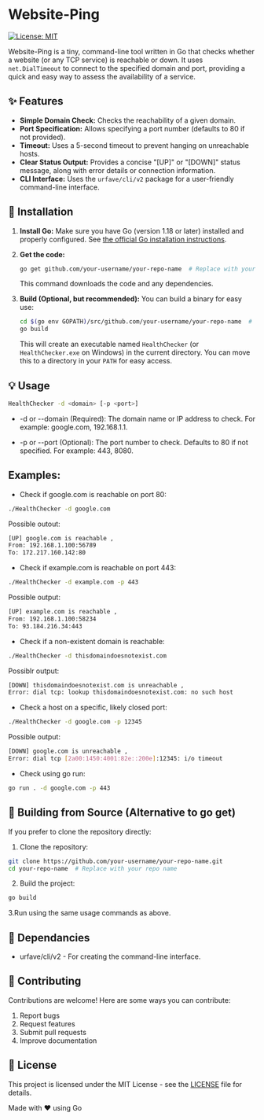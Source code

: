 # Website-Ping

[![License: MIT](https://img.shields.io/badge/License-MIT-yellow.svg)](https://opensource.org/licenses/MIT)

Website-Ping is a tiny, command-line tool written in Go that checks whether a website (or any TCP service) is reachable or down. It uses `net.DialTimeout` to connect to the specified domain and port, providing a quick and easy way to assess the availability of a service.

## ✨ Features

*   **Simple Domain Check:** Checks the reachability of a given domain.
*   **Port Specification:** Allows specifying a port number (defaults to 80 if not provided).
*   **Timeout:**  Uses a 5-second timeout to prevent hanging on unreachable hosts.
*   **Clear Status Output:**  Provides a concise "[UP]" or "[DOWN]" status message, along with error details or connection information.
*   **CLI Interface:**  Uses the `urfave/cli/v2` package for a user-friendly command-line interface.

## 🚀 Installation

1.  **Install Go:**  Make sure you have Go (version 1.18 or later) installed and properly configured.  See [the official Go installation instructions](https://go.dev/doc/install).

2.  **Get the code:**

    ```bash
    go get github.com/your-username/your-repo-name  # Replace with your actual repo
    ```
    This command downloads the code and any dependencies.

3.  **Build (Optional, but recommended):** You can build a binary for easy use:

    ```bash
    cd $(go env GOPATH)/src/github.com/your-username/your-repo-name  # Go to the project directory
    go build
    ```
    This will create an executable named `HealthChecker` (or `HealthChecker.exe` on Windows) in the current directory.  You can move this to a directory in your `PATH` for easy access.

## 💡 Usage

```bash
HealthChecker -d <domain> [-p <port>]
```

*  -d or --domain (Required): The domain name or IP address to check. For example: google.com, 192.168.1.1.

*  -p or --port (Optional): The port number to check. Defaults to 80 if not specified. For example: 443, 8080.

## Examples:

* Check if google.com is reachable on port 80:

```bash
./HealthChecker -d google.com
```

Possible outout:

```bash
[UP] google.com is reachable ,
From: 192.168.1.100:56789
To: 172.217.160.142:80
```

* Check if example.com is reachable on port 443:


```bash
./HealthChecker -d example.com -p 443
```

Possible output:

```bash
[UP] example.com is reachable ,
From: 192.168.1.100:58234
To: 93.184.216.34:443
```

* Check if a non-existent domain is reachable:

```bash
./HealthChecker -d thisdomaindoesnotexist.com
```

Possiblr output:

```bash
[DOWN] thisdomaindoesnotexist.com is unreachable ,
Error: dial tcp: lookup thisdomaindoesnotexist.com: no such host
```

* Check a host on a specific, likely closed port:


```bash
./HealthChecker -d google.com -p 12345
```

Possible output:

```bash
[DOWN] google.com is unreachable ,
Error: dial tcp [2a00:1450:4001:82e::200e]:12345: i/o timeout
```

* Check using go run:

```bash
go run . -d google.com -p 443
```

## 🔧 Building from Source (Alternative to go get)

If you prefer to clone the repository directly:

1. Clone the repository:

```bash
git clone https://github.com/your-username/your-repo-name.git
cd your-repo-name  # Replace with your repo name
```

2. Build the project:

```bash
go build
```

3.Run using the same usage commands as above.

## 📝 Dependancies

* urfave/cli/v2 - For creating the command-line interface.

## 🤝 Contributing 

Contributions are welcome! Here are some ways you can contribute:

1.  Report bugs
2.  Request features
3.  Submit pull requests
4.  Improve documentation

##  📄 License

This project is licensed under the MIT License - see the [LICENSE](LICENSE) file for details.

Made with ❤️ using Go
